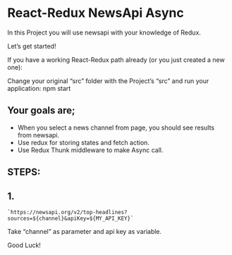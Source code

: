# React-Redux NewsApi Async

In this Project you will use newsapi with your knowledge of Redux.

Let’s get started!

If you have a working React-Redux path already (or you just created a new one):

Change your original “src” folder with the Project’s “src” and run your application: npm start

## Your goals are;
- When you select a news channel from page, you should see results from newsapi.
- Use redux for storing states and fetch action.
- Use Redux Thunk middleware to make Async call. 

## STEPS:
## 1.
```
`https://newsapi.org/v2/top-headlines?sources=${channel}&apiKey=${MY_API_KEY}`
```
Take “channel” as parameter and api key as variable.

Good Luck!